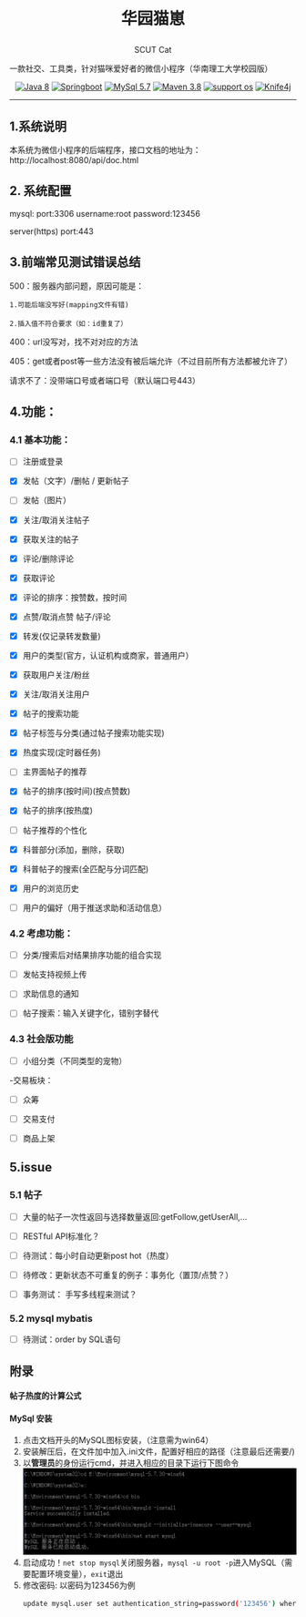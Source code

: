 # <p align='center'>华园猫崽 </p>
<p align='center'>SCUT Cat</p>


一款社交、工具类，针对猫咪爱好者的微信小程序（华南理工大学校园版）

<div align='center'>

[![Java 8](https://img.shields.io/badge/JAVA-8-red?style=for-the-badge)]()
[![Springboot](https://img.shields.io/badge/springboot-2.5-green?style=for-the-badge)](https://spring.io/projects/spring-boot)
[![MySql 5.7](https://img.shields.io/badge/MySql-5.7.0-blue?style=for-the-badge)](https://dev.mysql.com/get/Downloads/MySQL-5.7/mysql-5.7.19-winx64.zip)
[![Maven 3.8](https://img.shields.io/badge/Maven-3.8-lightblue?style=for-the-badge)]()
[![support os](https://img.shields.io/badge/os-linux%2C%20win%2C%20mac-yellow.svg?style=for-the-badge)]()
[![Knife4j](https://img.shields.io/badge/Knife4J-lightblue?style=for-the-badge)](https://doc.xiaominfo.com/knife4j/)
</div>

---

## 1.系统说明

本系统为微信小程序的后端程序，接口文档的地址为：http://localhost:8080/api/doc.html

## 2. 系统配置

mysql: port:3306 username:root password:123456

server(https) port:443 

## 3.前端常见测试错误总结

500：服务器内部问题，原因可能是：

    1.可能后端没写好(mapping文件有错)

    2.插入值不符合要求（如：id重复了）

400：url没写对，找不对对应的方法

405：get或者post等一些方法没有被后端允许（不过目前所有方法都被允许了）

请求不了：没带端口号或者端口号（默认端口号443）

## 4.功能：

### 4.1 基本功能：
- [ ] 注册或登录

- [x] 发帖（文字）/删帖 / 更新帖子
  
- [ ] 发帖（图片）
  
- [x] 关注/取消关注帖子

- [x] 获取关注的帖子

- [x] 评论/删除评论

- [x] 获取评论

- [x] 评论的排序：按赞数，按时间

- [x] 点赞/取消点赞 帖子/评论

- [x] 转发(仅记录转发数量)
  
- [x] 用户的类型(官方，认证机构或商家，普通用户）
  
- [x] 获取用户关注/粉丝
  
- [x] 关注/取消关注用户
  
- [x] 帖子的搜索功能
  
- [x] 帖子标签与分类(通过帖子搜索功能实现)
  
- [x] 热度实现(定时器任务)
  
- [ ] 主界面帖子的推荐
  
- [x] 帖子的排序(按时间)(按点赞数)

- [x] 帖子的排序(按热度)

- [ ] 帖子推荐的个性化

- [x] 科普部分(添加，删除，获取)

- [x] 科普帖子的搜索(全匹配与分词匹配)

- [x] 用户的浏览历史

- [ ] 用户的偏好（用于推送求助和活动信息）

### 4.2 考虑功能：

- [ ] 分类/搜索后对结果排序功能的组合实现

- [ ] 发帖支持视频上传
  
- [ ] 求助信息的通知

- [ ] 帖子搜索：输入关键字化，错别字替代

### 4.3 社会版功能
- [ ] 小组分类（不同类型的宠物） 
 
-交易板块：

- [ ] 众筹
  
- [ ] 交易支付
  
- [ ] 商品上架

## 5.issue
 
### 5.1 帖子

- [ ] 大量的帖子一次性返回与选择数量返回:getFollow,getUserAll,...

- [ ] RESTful API标准化？

- [ ] 待测试：每小时自动更新post hot（热度）

- [ ] 待修改：更新状态不可重复的例子：事务化（置顶/点赞？）

- [ ] 事务测试： 手写多线程来测试？

### 5.2 mysql mybatis

- [ ] 待测试：order by SQL语句

## 附录

#### 帖子热度的计算公式



#### MySql 安装
1. 点击文档开头的MySQL图标安装，（注意需为win64）
2. 安装解压后，在文件加中加入.ini文件，配置好相应的路径（注意最后还需要/)
3. 以**管理员**的身份运行cmd，并进入相应的目录下运行下图命令
![img.png](img.png)
4. 启动成功！`net stop mysql`关闭服务器，`mysql -u root -p`进入MySQL（需要配置环境变量），`exit`退出
5. 修改密码: 以密码为123456为例
   ```bash
   update mysql.user set authentication_string=password('123456') where user='root'and Host = 'localhost';
    ```